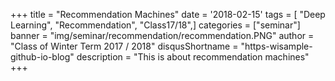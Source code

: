 +++
title = "Recommendation Machines"
date = '2018-02-15'
tags = [ "Deep Learning", "Recommendation", "Class17/18",]
categories = ["seminar"]
banner = "img/seminar/recommendation/recommendation.PNG"
author = "Class of Winter Term 2017 / 2018"
disqusShortname = "https-wisample-github-io-blog"
description = "This is about recommendation machines"
+++
